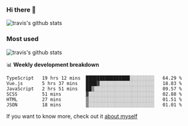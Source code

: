 ### Hi there 👋

<!--
**HondryTravis/HondryTravis** is a ✨ _special_ ✨ repository because its `README.md` (this file) appears on your GitHub profile.

Here are some ideas to get you started:

- 🔭 I’m currently working on ...
- 🌱 I’m currently learning ...
- 👯 I’m looking to collaborate on ...
- 🤔 I’m looking for help with ...
- 💬 Ask me about ...
- 📫 How to reach me: ...
- 😄 Pronouns: ...
- ⚡ Fun fact: ...
-->

![travis's github stats](https://github-readme-stats.vercel.app/api?username=HondryTravis&hide=stars)
### Most used
![travis's github stats](https://github-readme-stats.anuraghazra1.vercel.app/api/top-langs/?username=HondryTravis&layout=compact&hide_title=true)

📊 **Weekly development breakdown**

<!--START_SECTION:waka-->

```text
TypeScript   19 hrs 12 mins  ████████████████░░░░░░░░░   64.29 %
Vue.js       5 hrs 37 mins   ████▓░░░░░░░░░░░░░░░░░░░░   18.83 %
JavaScript   2 hrs 51 mins   ██▒░░░░░░░░░░░░░░░░░░░░░░   09.57 %
SCSS         51 mins         ▓░░░░░░░░░░░░░░░░░░░░░░░░   02.88 %
HTML         27 mins         ▒░░░░░░░░░░░░░░░░░░░░░░░░   01.51 %
JSON         18 mins         ▒░░░░░░░░░░░░░░░░░░░░░░░░   01.01 %
```

<!--END_SECTION:waka-->

If you want to know more, check out it [about myself](https://hondrytravis.github.io/)
